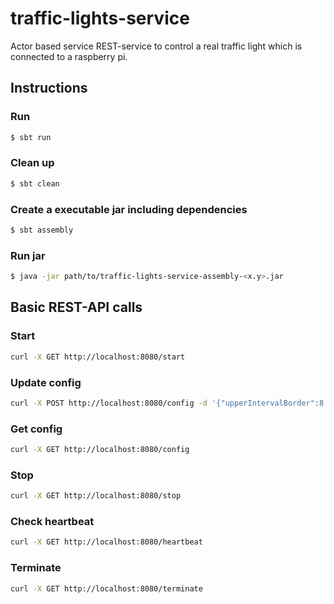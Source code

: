 # traffic-lights-service
Actor based service REST-service to control a real traffic light which is connected to a raspberry pi.

## Instructions

### Run
```bash
$ sbt run
```

### Clean up
```bash
$ sbt clean
```

### Create a executable jar including dependencies
```bash
$ sbt assembly
```

### Run jar
```bash
$ java -jar path/to/traffic-lights-service-assembly-<x.y>.jar 
```

## Basic REST-API calls

### Start
```bash
curl -X GET http://localhost:8080/start
```

### Update config
```bash
curl -X POST http://localhost:8080/config -d '{"upperIntervalBorder":8.0,"lowerIntervalBorder":10.0,"greenLightDuration":5.0,"yellowLightDuration":5.0,"yellowRedLightDuration":5.0}'
```

### Get config
```bash
curl -X GET http://localhost:8080/config
```

### Stop
```bash
curl -X GET http://localhost:8080/stop
```

### Check heartbeat
```bash
curl -X GET http://localhost:8080/heartbeat
```

### Terminate
```bash
curl -X GET http://localhost:8080/terminate
```

